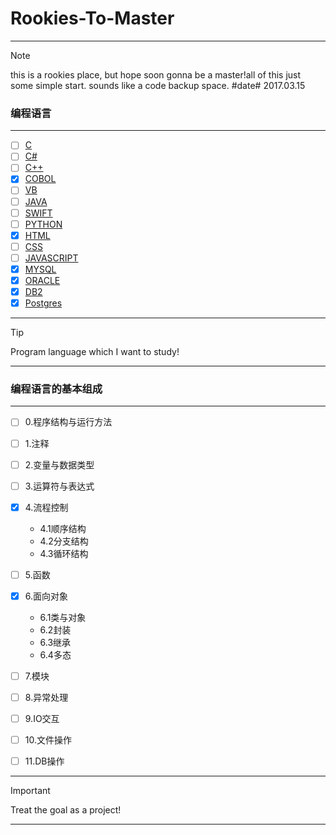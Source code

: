 # Rookies-To-Master
<hr>

> [!note]
> this is a rookies place, but hope soon gonna be a master!all of this just some simple start.
> sounds like a code backup space. #date# 2017.03.15

### 编程语言
<hr>

- [ ] [C](C)<br>
- [ ] [C#](C#)<br>
- [ ] [C++](C++)<br>
- [x] [COBOL](COBOL)<br>
- [ ] [VB](VB)<br>
- [ ] [JAVA](java)<br>
- [ ] [SWIFT](swift)<br>
- [ ] [PYTHON](python)<br>
- [x] [HTML](html)<br>
- [ ] [CSS](css)<br>
- [ ] [JAVASCRIPT](javascript)
- [x] [MYSQL](sql/mysql)
- [x] [ORACLE](sql/oracle)
- [x] [DB2](sql/db2)
- [x] [Postgres](sql/postgres)
<hr>

> [!tip]
> Program language which I want to study!
<hr>

### 编程语言的基本组成
<hr>

- [ ] 0.程序结构与运行方法<br>
- [ ] 1.注释<br>
- [ ] 2.变量与数据类型<br>
- [ ] 3.运算符与表达式<br>
- [x] 4.流程控制<br>
  - 4.1顺序结构
  - 4.2分支结构
  - 4.3循环结构

- [ ] 5.函数<br>
- [x] 6.面向对象<br>
  - 6.1类与对象<br>
  - 6.2封装<br>
  - 6.3继承<br>
  - 6.4多态<br>

- [ ] 7.模块<br>
- [ ] 8.异常处理<br>
- [ ] 9.IO交互<br>
- [ ] 10.文件操作<br>
- [ ] 11.DB操作
<hr>

> [!important]
> Treat the goal as a project!
<hr>
